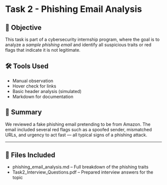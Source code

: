 # Task 2 - Phishing Email Analysis

## 🎯 Objective
This task is part of a cybersecurity internship program, where the goal is to analyze a *sample phishing email* and identify all suspicious traits or red flags that indicate it is not legitimate.

## 🛠 Tools Used
- Manual observation
- Hover check for links
- Basic header analysis (simulated)
- Markdown for documentation

## 📌 Summary
We reviewed a fake phishing email pretending to be from Amazon. The email included several red flags such as a spoofed sender, mismatched URLs, and urgency to act fast — all typical signs of a phishing attack.

---

## 📂 Files Included
- phishing_email_analysis.md – Full breakdown of the phishing traits
- Task2_Interview_Questions.pdf – Prepared interview answers for the topic
